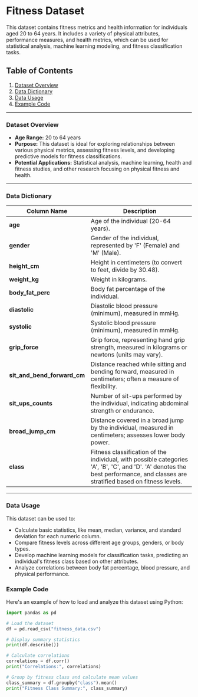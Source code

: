 # Fitness Dataset

This dataset contains fitness metrics and health information for individuals aged 20 to 64 years. It includes a variety of physical attributes, performance measures, and health metrics, which can be used for statistical analysis, machine learning modeling, and fitness classification tasks.

## Table of Contents

1. [Dataset Overview](#dataset-overview)
2. [Data Dictionary](#data-dictionary)
3. [Data Usage](#data-usage)
4. [Example Code](#example-code)

---

### Dataset Overview

- **Age Range:** 20 to 64 years
- **Purpose:** This dataset is ideal for exploring relationships between various physical metrics, assessing fitness levels, and developing predictive models for fitness classifications.
- **Potential Applications:** Statistical analysis, machine learning, health and fitness studies, and other research focusing on physical fitness and health.

---

### Data Dictionary

| Column Name                | Description                                                                                                    |
|----------------------------|----------------------------------------------------------------------------------------------------------------|
| **age**                    | Age of the individual (20-64 years).                                                                          |
| **gender**                 | Gender of the individual, represented by 'F' (Female) and 'M' (Male).                                         |
| **height_cm**              | Height in centimeters (to convert to feet, divide by 30.48).                                                  |
| **weight_kg**              | Weight in kilograms.                                                                                          |
| **body_fat_perc**          | Body fat percentage of the individual.                                                                        |
| **diastolic**              | Diastolic blood pressure (minimum), measured in mmHg.                                                         |
| **systolic**               | Systolic blood pressure (minimum), measured in mmHg.                                                          |
| **grip_force**             | Grip force, representing hand grip strength, measured in kilograms or newtons (units may vary).               |
| **sit_and_bend_forward_cm**| Distance reached while sitting and bending forward, measured in centimeters; often a measure of flexibility.  |
| **sit_ups_counts**         | Number of sit-ups performed by the individual, indicating abdominal strength or endurance.                    |
| **broad_jump_cm**          | Distance covered in a broad jump by the individual, measured in centimeters; assesses lower body power.       |
| **class**                  | Fitness classification of the individual, with possible categories 'A', 'B', 'C', and 'D'. 'A' denotes the best performance, and classes are stratified based on fitness levels. |

---

### Data Usage

This dataset can be used to:
- Calculate basic statistics, like mean, median, variance, and standard deviation for each numeric column.
- Compare fitness levels across different age groups, genders, or body types.
- Develop machine learning models for classification tasks, predicting an individual's fitness class based on other attributes.
- Analyze correlations between body fat percentage, blood pressure, and physical performance.

### Example Code

Here's an example of how to load and analyze this dataset using Python:

```python
import pandas as pd

# Load the dataset
df = pd.read_csv("fitness_data.csv")

# Display summary statistics
print(df.describe())

# Calculate correlations
correlations = df.corr()
print("Correlations:", correlations)

# Group by fitness class and calculate mean values
class_summary = df.groupby("class").mean()
print("Fitness Class Summary:", class_summary)
```